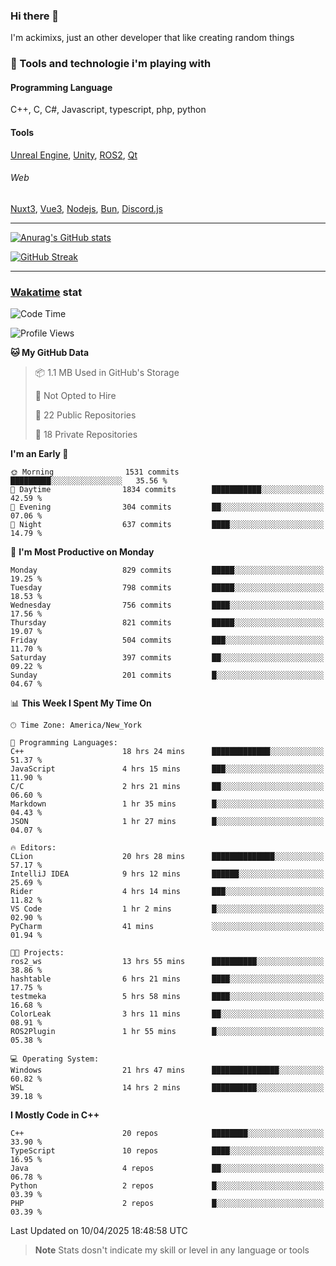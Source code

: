### Hi there 👋

I'm ackimixs, just an other developer that like creating random things

### 🧰 Tools and technologie i'm playing with

#### Programming Language
C++, C, C#, Javascript, typescript, php, python

#### Tools
[Unreal Engine](https://www.unrealengine.com), [Unity](https://unity.com/), [ROS2](https://ros.org/), [Qt](https://www.qt.io/)

###### Web
[Nuxt3](https://nuxt.com/), [Vue3](https://vuejs.org/), [Nodejs](https://nodejs.org), [Bun](https://bun.sh/), [Discord.js](https://discord.js.org/)

---

[![Anurag's GitHub stats](https://github-readme-stats.vercel.app/api?username=ackimixs&show_icons=true&theme=github_dark&count_private=true)](https://github.com/anuraghazra/github-readme-stats)

[![GitHub Streak](https://github-readme-streak-stats.herokuapp.com?user=Ackimixs&theme=github-dark-blue&date_format=j%20M%5B%20Y%5D&mode=weekly)](https://git.io/streak-stats)

---
 
 ### [Wakatime](https://wakatime.com/) stat

<!--START_SECTION:waka-->
![Code Time](http://img.shields.io/badge/Code%20Time-1%2C546%20hrs%2051%20mins-blue)

![Profile Views](http://img.shields.io/badge/Profile%20Views-0-blue)

**🐱 My GitHub Data** 

> 📦 1.1 MB Used in GitHub's Storage 
 > 
> 🚫 Not Opted to Hire
 > 
> 📜 22 Public Repositories 
 > 
> 🔑 18 Private Repositories 
 > 
**I'm an Early 🐤** 

```text
🌞 Morning                1531 commits        █████████░░░░░░░░░░░░░░░░   35.56 % 
🌆 Daytime                1834 commits        ███████████░░░░░░░░░░░░░░   42.59 % 
🌃 Evening                304 commits         ██░░░░░░░░░░░░░░░░░░░░░░░   07.06 % 
🌙 Night                  637 commits         ████░░░░░░░░░░░░░░░░░░░░░   14.79 % 
```
📅 **I'm Most Productive on Monday** 

```text
Monday                   829 commits         █████░░░░░░░░░░░░░░░░░░░░   19.25 % 
Tuesday                  798 commits         █████░░░░░░░░░░░░░░░░░░░░   18.53 % 
Wednesday                756 commits         ████░░░░░░░░░░░░░░░░░░░░░   17.56 % 
Thursday                 821 commits         █████░░░░░░░░░░░░░░░░░░░░   19.07 % 
Friday                   504 commits         ███░░░░░░░░░░░░░░░░░░░░░░   11.70 % 
Saturday                 397 commits         ██░░░░░░░░░░░░░░░░░░░░░░░   09.22 % 
Sunday                   201 commits         █░░░░░░░░░░░░░░░░░░░░░░░░   04.67 % 
```


📊 **This Week I Spent My Time On** 

```text
🕑︎ Time Zone: America/New_York

💬 Programming Languages: 
C++                      18 hrs 24 mins      █████████████░░░░░░░░░░░░   51.37 % 
JavaScript               4 hrs 15 mins       ███░░░░░░░░░░░░░░░░░░░░░░   11.90 % 
C/C                      2 hrs 21 mins       ██░░░░░░░░░░░░░░░░░░░░░░░   06.60 % 
Markdown                 1 hr 35 mins        █░░░░░░░░░░░░░░░░░░░░░░░░   04.43 % 
JSON                     1 hr 27 mins        █░░░░░░░░░░░░░░░░░░░░░░░░   04.07 % 

🔥 Editors: 
CLion                    20 hrs 28 mins      ██████████████░░░░░░░░░░░   57.17 % 
IntelliJ IDEA            9 hrs 12 mins       ██████░░░░░░░░░░░░░░░░░░░   25.69 % 
Rider                    4 hrs 14 mins       ███░░░░░░░░░░░░░░░░░░░░░░   11.82 % 
VS Code                  1 hr 2 mins         █░░░░░░░░░░░░░░░░░░░░░░░░   02.90 % 
PyCharm                  41 mins             ░░░░░░░░░░░░░░░░░░░░░░░░░   01.94 % 

🐱‍💻 Projects: 
ros2_ws                  13 hrs 55 mins      ██████████░░░░░░░░░░░░░░░   38.86 % 
hashtable                6 hrs 21 mins       ████░░░░░░░░░░░░░░░░░░░░░   17.75 % 
testmeka                 5 hrs 58 mins       ████░░░░░░░░░░░░░░░░░░░░░   16.68 % 
ColorLeak                3 hrs 11 mins       ██░░░░░░░░░░░░░░░░░░░░░░░   08.91 % 
ROS2Plugin               1 hr 55 mins        █░░░░░░░░░░░░░░░░░░░░░░░░   05.38 % 

💻 Operating System: 
Windows                  21 hrs 47 mins      ███████████████░░░░░░░░░░   60.82 % 
WSL                      14 hrs 2 mins       ██████████░░░░░░░░░░░░░░░   39.18 % 
```

**I Mostly Code in C++** 

```text
C++                      20 repos            ████████░░░░░░░░░░░░░░░░░   33.90 % 
TypeScript               10 repos            ████░░░░░░░░░░░░░░░░░░░░░   16.95 % 
Java                     4 repos             ██░░░░░░░░░░░░░░░░░░░░░░░   06.78 % 
Python                   2 repos             █░░░░░░░░░░░░░░░░░░░░░░░░   03.39 % 
PHP                      2 repos             █░░░░░░░░░░░░░░░░░░░░░░░░   03.39 % 
```




 Last Updated on 10/04/2025 18:48:58 UTC
<!--END_SECTION:waka-->

> **Note**
> Stats dosn't indicate my skill or level in any language or tools

